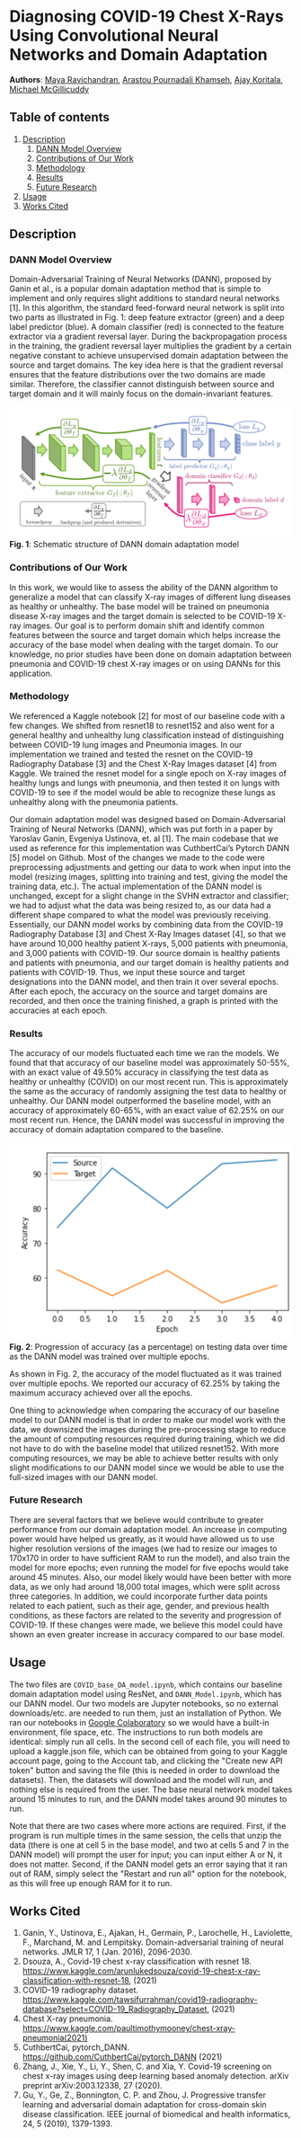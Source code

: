 # Diagnosing COVID-19 Chest X-Rays Using Convolutional Neural Networks and Domain Adaptation

**Authors**: [Maya Ravichandran](https://github.com/maravichandran), [Arastou Pournadali Khamseh](https://github.com/arastoo723), [Ajay Koritala](https://github.com/joybot56), [Michael McGillicuddy](https://github.com/mpaul418)

## Table of contents
1. [Description](#Description)
    1. [DANN Model Overview](#DANN-Model-Overview)
    2. [Contributions of Our Work](#Contributions-of-Our-Work)
    3. [Methodology](#Methodology)
    4. [Results](#Results)
    5. [Future Research](#Future-Research)
2. [Usage](#Usage)
3. [Works Cited](#Works-Cited)

## Description
### DANN Model Overview
Domain-Adversarial Training of Neural Networks (DANN), proposed by Ganin et al., is a popular domain adaptation method that is simple to implement and only requires slight additions to standard neural networks [1]. In this algorithm, the standard feed-forward neural network is split into two parts as illustrated in Fig. 1:  deep feature extractor (green) and a deep label predictor (blue). A domain classifier (red) is connected to the feature extractor via a gradient reversal layer. During the backpropagation process in the training, the gradient reversal layer multiplies the gradient by a certain negative constant to achieve unsupervised domain adaptation between the source and target domains. The key idea here is that the gradient reversal ensures that the feature distributions over the two domains are made similar. Therefore, the classifier cannot distinguish between source and target domain and it will mainly focus on the domain-invariant features.

![DANN Schematic Diagram](img/dann_schematic.PNG "DANN Schematic")
**Fig. 1**: Schematic structure of DANN domain adaptation model

### Contributions of Our Work
In this work, we would like to assess the ability of the DANN algorithm to generalize a model that can classify X-ray images of different lung diseases as healthy or unhealthy. The base model will be trained on pneumonia disease X-ray images and the target domain is selected to be COVID-19 X-ray images. Our goal is to perform domain shift and identify common features between the source and target domain which helps increase the accuracy of the base model when dealing with the target domain. To our knowledge, no prior studies have been done on domain adaptation between pneumonia and COVID-19 chest X-ray images or on using DANNs for this application. 

### Methodology
We referenced a Kaggle notebook [2] for most of our baseline code with a few changes. We shifted from resnet18 to resnet152 and also went for a general healthy and unhealthy lung classification instead of distinguishing between COVID-19 lung images and Pneumonia images. In our implementation we trained and tested the resnet on the COVID-19 Radiography Database [3] and the Chest X-Ray Images dataset [4] from Kaggle. We trained the resnet model for a single epoch on X-ray images of healthy lungs and lungs with pneumonia, and then tested it on lungs with COVID-19 to see if the model would be able to recognize these lungs as unhealthy along with the pneumonia patients. 

Our domain adaptation model was designed based on Domain-Adversarial Training of Neural Networks (DANN), which was put forth in a paper by Yaroslav Ganin, Evgeniya Ustinova, et. al [1].  The main codebase that we used as reference for this implementation was CuthbertCai’s Pytorch DANN [5] model on Github.  Most of the changes we made to the code were preprocessing adjustments and getting our data to work when input into the model (resizing images, splitting into training and test, giving the model the training data, etc.).  The actual implementation of the DANN model is unchanged, except for a slight change in the SVHN extractor and classifier; we had to adjust what the data was being resized to, as our data had a different shape compared to what the model was previously receiving.
Essentially, our DANN model works by combining data from the COVID-19 Radiography Database [3] and Chest X-Ray Images dataset [4], so that we have around 10,000 healthy patient X-rays, 5,000 patients with pneumonia, and 3,000 patients with COVID-19.  Our source domain is healthy patients and patients with pneumonia, and our target domain is healthy patients and patients with COVID-19.  Thus, we input these source and target designations into the DANN model, and then train it over several epochs.  After each epoch, the accuracy on the source and target domains are recorded, and then once the training finished, a graph is printed with the accuracies at each epoch.

### Results
The accuracy of our models fluctuated each time we ran the models. We found that that accuracy of our baseline model was approximately 50-55%, with an exact value of 49.50% accuracy in classifying the test data as healthy or unhealthy (COVID) on our most recent run. This is approximately the same as the accuracy of randomly assigning the test data to healthy or unhealthy. Our DANN model outperformed the baseline model, with an accuracy of approximately 60-65%, with an exact value of 62.25% on our most recent run. Hence, the DANN model was successful in improving the accuracy of domain adaptation compared to the baseline. 

![Graph of accuracy results over time](img/accuracy_results.PNG "Accuracy Results")
**Fig. 2**: Progression of accuracy (as a percentage) on testing data over time as the DANN model was trained over multiple epochs.

As shown in Fig. 2, the accuracy of the model fluctuated as it was trained over multiple epochs. We reported our accuracy of 62.25% by taking the maximum accuracy achieved over all the epochs.

One thing to acknowledge when comparing the accuracy of our baseline model to our DANN model is that in order to make our model work with the data, we downsized the images during the pre-processing stage to reduce the amount of computing resources required during training, which we did not have to do with the baseline model that utilized resnet152. With more computing resources, we may be able to achieve better results with only slight modifications to our DANN model since we would be able to use the full-sized images with our DANN model. 

### Future Research
There are several factors that we believe would contribute to greater performance from our domain adaptation model.  An increase in computing power would have helped us greatly, as it would have allowed us to use higher resolution versions of the images (we had to resize our images to 170x170 in order to have sufficient RAM to run the model), and also train the model for more epochs; even running the model for five epochs would take around 45 minutes.  Also, our model likely would have been better with more data, as we only had around 18,000 total images, which were split across three categories. In addition, we could incorporate further data points related to each patient, such as their age, gender, and previous health conditions, as these factors are related to the severity and progression of COVID-19. If these changes were made, we believe this model could have shown an even greater increase in accuracy compared to our base model.

## Usage
The two files are `COVID_base_DA_model.ipynb`, which contains our baseline domain adaptation model using ResNet, and `DANN_Model.ipynb`, which has our DANN model. Our two models are Jupyter notebooks, so no external downloads/etc. are needed to run them, just an installation of Python.  We ran our notebooks in [Google Colaboratory](https://colab.research.google.com/) so we would have a built-in environment, file space, etc.  The instructions to run both models are identical: simply run all cells.  In the second cell of each file, you will need to upload a kaggle.json file, which can be obtained from going to your Kaggle account page, going to the Account tab, and clicking the "Create new API token" button and saving the file (this is needed in order to download the datasets).  Then, the datasets will download and the model will run, and nothing else is required from the user.  The base neural network model takes around 15 minutes to run, and the DANN model takes around 90 minutes to run.  

Note that there are two cases where more actions are required.  First, if the program is run multiple times in the same session, the cells that unzip the data (there is one at cell 5 in the base model, and two at cells 5 and 7 in the DANN model) will prompt the user for input; you can input either A or N, it does not matter. Second, if the DANN model gets an error saying that it ran out of RAM, simply select the "Restart and run all" option for the notebook, as this will free up enough RAM for it to run.

## Works Cited
1. Ganin, Y., Ustinova, E., Ajakan, H., Germain, P., Larochelle, H., Laviolette, F., Marchand, M. and Lempitsky. Domain-adversarial training of neural networks. JMLR 17, 1 (Jan. 2016), 2096-2030. 
2. Dsouza, A.,  Covid-19 chest x-ray classification with resnet 18. https://www.kaggle.com/arunlukedsouza/covid-19-chest-x-ray-classification-with-resnet-18, (2021)
3. COVID-19 radiography dataset. https://www.kaggle.com/tawsifurrahman/covid19-radiography-database?select=COVID-19_Radiography_Dataset, (2021)
4. Chest X-ray pneumonia. https://www.kaggle.com/paultimothymooney/chest-xray-pneumonia(2021)
5. CuthbertCai, pytorch_DANN. https://github.com/CuthbertCai/pytorch_DANN (2021)
6. Zhang, J., Xie, Y., Li, Y., Shen, C. and Xia, Y. Covid-19 screening on chest x-ray images using deep learning based anomaly detection. arXiv preprint arXiv:2003.12338, 27 (2020).
7. Gu, Y., Ge, Z., Bonnington, C. P. and Zhou, J. Progressive transfer learning and adversarial domain adaptation for cross-domain skin disease classification. IEEE journal of biomedical and health informatics, 24, 5 (2019), 1379-1393.
